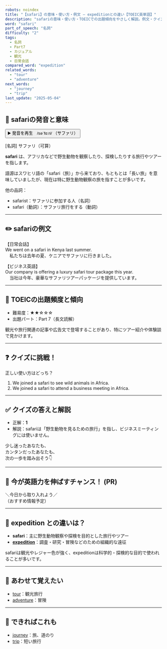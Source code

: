 ```yaml
---
robots: noindex
title: "【safari】の意味・使い方・例文 ― expeditionとの違い【TOEIC英単語】"
description: "safariの意味・使い方・TOEICでの出題傾向をやさしく解説。例文・クイズ付きでexpeditionとの違いもわかりやすく学べます。"
word: "safari"
part_of_speech: "名詞"
difficulty: "2"
tags:
  - 名詞
  - Part7
  - カジュアル
  - 観光
  - 日常会話
compared_word: "expedition"
related_words:
  - "tour"
  - "adventure"
next_words:
  - "journey"
  - "trip"
last_update: "2025-05-04"
---
```


## 🔰 safariの発音と意味

<button class="play-audio" onclick="playTTS('safari')">
  <span class="play-audio-main">
    ▶️ 発音を再生　/səˈfɑːri/
  </span>
  <span class="play-audio-sub">
    （サファリ）
  </span>
</button>

[名詞] サファリ（可算）

**safari** は、アフリカなどで野生動物を観察したり、探検したりする旅行やツアーを指します。

語源はスワヒリ語の「safari（旅）」から来ており、もともとは「長い旅」を意味していましたが、現在は特に野生動物観察の旅を指すことが多いです。

他の品詞：  
- safarist：サファリに参加する人（名詞）
- safari（動詞）：サファリ旅行をする（動詞）

---

## ✏️ safariの例文

【日常会話】  
We went on a safari in Kenya last summer.  
　私たちは去年の夏、ケニアでサファリに行きました。

【ビジネス英語】  
Our company is offering a luxury safari tour package this year.  
　当社は今年、豪華なサファリツアーパッケージを提供しています。

---

## 🎯 TOEICの出題頻度と傾向

- 難易度：★★☆☆☆
- 出題パート：Part 7（長文読解）

観光や旅行関連の記事や広告文で登場することがあり、特にツアー紹介や体験談で見かけます。

---

## ❓ クイズに挑戦！

正しい使い方はどっち？

1. We joined a safari to see wild animals in Africa.  
2. We joined a safari to attend a business meeting in Africa.

---

## ✅ クイズの答えと解説

- 正解：**1**
- 解説：safariは「野生動物を見るための旅行」を指し、ビジネスミーティングには使いません。

少し迷ったあなたも、  
カンタンだったあなたも、  
次の一歩を踏み出そう👇️

---

## 🚀 今が英語力を伸ばすチャンス！ (PR)

<div class="info-center">
＼今日から取り入れよう／<br>  
（おすすめ情報予定）
</div>

---

## 🤔  expedition との違いは？

- **safari**：主に野生動物観察や探検を目的とした旅行やツアー
- **[expedition](/word/expedition)**：調査・研究・冒険などのための組織的な遠征

safariは観光やレジャー色が強く、expeditionは科学的・探検的な目的で使われることが多いです。

---

## 🧩 あわせて覚えたい

- [tour](/word/tour)：観光旅行
- [adventure](/word/adventure)：冒険

---

## 📖 できればこれも

- [journey](/word/journey)：旅、道のり
- [trip](/word/trip)：短い旅行

<!-- cvid: aid20_bid21 -->
